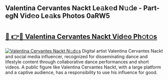 ## Valentina Cervantes Nackt Le𝚊k𝚎d N𝚞𝚍e - Part-egN Vid𝚎o Le𝚊ks Photos 0aRW5

# <h2><a href="http://fb07dac.evod.top/?m=Valentina+Cervantes+Nackt">🔗 👉🔴 Valentina Cervantes Nackt Vid𝚎o Ph𝚘t𝚘s</a></h2>

[![Valentina Cervantes Nackt N𝚞d𝚎s](https://i.imgur.com/8V9OHl7.gif)](http://fb07dac.evod.top/?m=Valentina+Cervantes+Nackt)
Digital artist Valentina Cervantes Nackt and social media influencer, recognized for disseminating dance and lifestyle content through collaborative dance performances and short videos. A public figure like Valentina Cervantes Nackt, with a large platform and a captive audience, has a responsibility to use his influence for good. 
